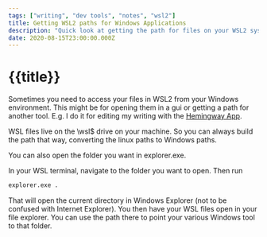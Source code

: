 ```yaml
---
tags: ["writing", "dev tools", "notes", "wsl2"]
title: Getting WSL2 paths for Windows Applications
description: "Quick look at getting the path for files on your WSL2 system to be used in regular Windows apps"
date: 2020-08-15T23:00:00.000Z
---
```


# {{title}}

Sometimes you need to access your files in WSL2 from your Windows environment. This might be for opening them in a gui or getting a path for another tool. E.g. I do it for editing my writing with the [Hemingway App](https://hemingwayapp.com). 

WSL files live on the \\wsl$ drive on your machine. So you can always build the path that way, converting the linux paths to Windows paths. 

You can also open the folder you want in explorer.exe. 

In your WSL terminal, navigate to the folder you want to open. Then run 
```bash
explorer.exe .
```

That will open the current directory in Windows Explorer (not to be confused with Internet Explorer). You then have your WSL files open in your file explorer. You can use the path there to point your various Windows tool to that folder. 